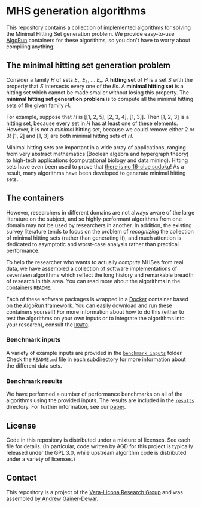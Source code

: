 # MHS generation algorithms
This repository contains a collection of implemented algorithms for solving the Minimal Hitting Set generation problem.
We provide easy-to-use [AlgoRun][] containers for these algorithms, so you don't have to worry about compiling anything.

## The minimal hitting set generation problem
Consider a family *H* of sets *E₁*, *E₂*, … *Eₙ*.
A **hitting set** of *H* is a set *S* with the property that *S* intersects every one of the *E*s.
A **minimal hitting set** is a hitting set which cannot be made smaller without losing this property.
The **minimal hitting set generation problem** is to compute all the minimal hitting sets of the given family *H*.

For example, suppose that *H* is [[1, 2, 5], [2, 3, 4], [1, 3]].
Then [1, 2, 3] is a hitting set, because every set in *H* has at least one of these elements.
However, it is not a *minimal* hitting set, because we could remove either 2 or 3!
[1, 2] and [1, 3] are both minimal hitting sets of *H*.

Minimal hitting sets are important in a wide array of applications, ranging from very abstract mathematics (Boolean algebra and hypergraph theory) to high-tech applications (computational biology and data mining).
Hitting sets have even been used to prove that [there is no 16-clue sudoku](//dx.doi.org/10.1080/10586458.2013.870056)!
As a result, many algorithms have been developed to generate minimal hitting sets.

## The containers
However, researchers in different domains are not always aware of the large literature on the subject, and so highly-performant algorithms from one domain may not be used by researchers in another.
In addition, the existing survey literature tends to focus on the problem of *recognizing* the collection of minimal hitting sets (rather than generating it), and much attention is dedicated to asymptotic and worst-case analysis rather than practical performance.

To help the researcher who wants to actually *compute* MHSes from real data, we have assembled a collection of software implementations of seventeen algorithms which reflect the long history and remarkable breadth of research in this area.
You can read more about the algorithms in the [containers `README`](containers/).

Each of these software packages is wrapped in a [Docker][] container based on the [AlgoRun][] framework.
You can easily download and run these containers yourself!
For more information about how to do this (either to test the algorithms on your own inputs or to integrate the algorithms into your research), consult the [`HOWTO`](HOWTO.md).

### Benchmark inputs
A variety of example inputs are provided in the [`benchmark_inputs`](benchmark_inputs/) folder.
Check the `README.md` file in each subdirectory for more information about the different data sets.

### Benchmark results
We have performed a number of performance benchmarks on all of the algorithms using the provided inputs.
The results are included in the [`results`](results/) directory.
For further information, see our [paper][].

## License
Code in this repository is distributed under a mixture of licenses.
See each file for details.
(In particular, code written by AGD for this project is typically released under the GPL 3.0, while upstream algorithm code is distributed under a variety of licenses.)

## Contact
This repository is a project of the [Vera-Licona Research Group][compsysmed] and was assembled by [Andrew Gainer-Dewar][agdphd].

[docker]: //docker.io "Docker"
[algorun]: //algorun.org "Algorun"
[jsonschema]: //pypi.python.org/pypi/jsonschema "Python-jsonschema"
[compsysmed]: //compsysmed.org
[agdphd]: //github.com/agdphd
[paper]: TODO
